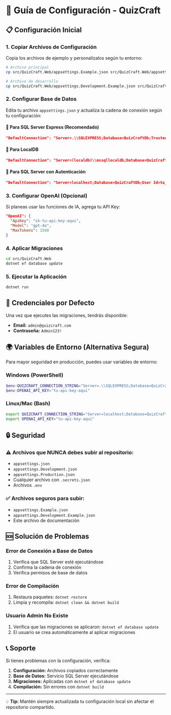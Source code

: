 # 🔧 Guía de Configuración - QuizCraft

## 📋 Configuración Inicial

### 1. Copiar Archivos de Configuración

Copia los archivos de ejemplo y personalízalos según tu entorno:

```bash
# Archivo principal
cp src/QuizCraft.Web/appsettings.Example.json src/QuizCraft.Web/appsettings.json

# Archivo de desarrollo
cp src/QuizCraft.Web/appsettings.Development.Example.json src/QuizCraft.Web/appsettings.Development.json
```

### 2. Configurar Base de Datos

Edita tu archivo `appsettings.json` y actualiza la cadena de conexión según tu configuración:

#### 🎯 Para SQL Server Express (Recomendado)
```json
"DefaultConnection": "Server=.\\SQLEXPRESS;Database=QuizCraftDb;Trusted_Connection=true;MultipleActiveResultSets=true;TrustServerCertificate=true"
```

#### 🎯 Para LocalDB 
```json
"DefaultConnection": "Server=(localdb)\\mssqllocaldb;Database=QuizCraftDb;Trusted_Connection=true;MultipleActiveResultSets=true"
```

#### 🎯 Para SQL Server con Autenticación
```json
"DefaultConnection": "Server=localhost;Database=QuizCraftDb;User Id=tu_usuario;Password=tu_contraseña;TrustServerCertificate=true"
```

### 3. Configurar OpenAI (Opcional)

Si planeas usar las funciones de IA, agrega tu API Key:

```json
"OpenAI": {
  "ApiKey": "sk-tu-api-key-aqui",
  "Model": "gpt-4o",
  "MaxTokens": 1500
}
```

### 4. Aplicar Migraciones

```bash
cd src/QuizCraft.Web
dotnet ef database update
```

### 5. Ejecutar la Aplicación

```bash
dotnet run
```

## 🔑 Credenciales por Defecto

Una vez que ejecutes las migraciones, tendrás disponible:

- **Email:** `admin@quizcraft.com`
- **Contraseña:** `Admin123!`

## 🌍 Variables de Entorno (Alternativa Segura)

Para mayor seguridad en producción, puedes usar variables de entorno:

### Windows (PowerShell)
```powershell
$env:QUIZCRAFT_CONNECTION_STRING="Server=.\\SQLEXPRESS;Database=QuizCraftDb;Trusted_Connection=true;MultipleActiveResultSets=true;TrustServerCertificate=true"
$env:OPENAI_API_KEY="tu-api-key-aqui"
```

### Linux/Mac (Bash)
```bash
export QUIZCRAFT_CONNECTION_STRING="Server=localhost;Database=QuizCraftDb;User Id=usuario;Password=contraseña;TrustServerCertificate=true"
export OPENAI_API_KEY="tu-api-key-aqui"
```

## 🔒 Seguridad

### ⚠️ Archivos que NUNCA debes subir al repositorio:
- `appsettings.json`
- `appsettings.Development.json`
- `appsettings.Production.json`
- Cualquier archivo con `.secrets.json`
- Archivos `.env`

### ✅ Archivos seguros para subir:
- `appsettings.Example.json`
- `appsettings.Development.Example.json`
- Este archivo de documentación

## 🆘 Solución de Problemas

### Error de Conexión a Base de Datos
1. Verifica que SQL Server esté ejecutándose
2. Confirma la cadena de conexión
3. Verifica permisos de base de datos

### Error de Compilación
1. Restaura paquetes: `dotnet restore`
2. Limpia y recompila: `dotnet clean && dotnet build`

### Usuario Admin No Existe
1. Verifica que las migraciones se aplicaron: `dotnet ef database update`
2. El usuario se crea automáticamente al aplicar migraciones

## 📞 Soporte

Si tienes problemas con la configuración, verifica:

1. **Configuración:** Archivos copiados correctamente
2. **Base de Datos:** Servicio SQL Server ejecutándose
3. **Migraciones:** Aplicadas con `dotnet ef database update`
4. **Compilación:** Sin errores con `dotnet build`

---

💡 **Tip:** Mantén siempre actualizada tu configuración local sin afectar el repositorio compartido.